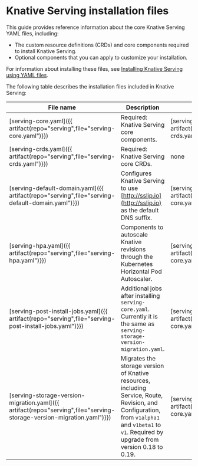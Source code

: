 # Knative Serving installation files

This guide provides reference information about the core Knative Serving YAML files, including:

- The custom resource definitions (CRDs) and core components required to install Knative Serving.
- Optional components that you can apply to customize your installation.

For information about installing these files, see [Installing Knative Serving using YAML files](install-serving-with-yaml.md).

The following table describes the installation files included in Knative Serving:

| File name | Description | Dependencies|
| --- | --- | --- |
| [serving-core.yaml]({{ artifact(repo="serving",file="serving-core.yaml")}}) | Required: Knative Serving core components. | [serving-crds.yaml]({{ artifact(repo="serving",file="serving-crds.yaml")}}) |
| [serving-crds.yaml]({{ artifact(repo="serving",file="serving-crds.yaml")}}) | Required: Knative Serving core CRDs. | none |
| [serving-default-domain.yaml]({{ artifact(repo="serving",file="serving-default-domain.yaml")}}) | Configures Knative Serving to use [http://sslip.io](http://sslip.io) as the default DNS suffix. | [serving-core.yaml]({{ artifact(repo="serving",file="serving-core.yaml")}}) |
| [serving-hpa.yaml]({{ artifact(repo="serving",file="serving-hpa.yaml")}}) | Components to autoscale Knative revisions through the Kubernetes Horizontal Pod Autoscaler. | [serving-core.yaml]({{ artifact(repo="serving",file="serving-core.yaml")}}) |
| [serving-post-install-jobs.yaml]({{ artifact(repo="serving",file="serving-post-install-jobs.yaml")}}) | Additional jobs after installing `serving-core.yaml`. Currently it is the same as `serving-storage-version-migration.yaml`. | [serving-core.yaml]({{ artifact(repo="serving",file="serving-core.yaml")}}) |
| [serving-storage-version-migration.yaml]({{ artifact(repo="serving",file="serving-storage-version-migration.yaml")}}) | Migrates the storage version of Knative resources, including Service, Route, Revision, and Configuration, from `v1alpha1` and `v1beta1` to `v1`. Required by upgrade from version 0.18 to 0.19. | [serving-core.yaml]({{ artifact(repo="serving",file="serving-core.yaml")}}) |
